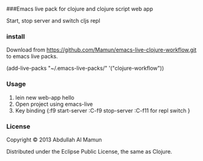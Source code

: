###Emacs live pack for clojure and clojure script web app

Start, stop server and switch cljs repl 

### install

Download from https://github.com/Mamun/emacs-live-clojure-workflow.git to emacs live packs.

(add-live-packs "~/.emacs-live-packs/" '("clojure-workflow"))


### Usage

1. lein new web-app hello
2. Open project using emacs-live
3. Key binding {:f9 start-server :C-f9 stop-server :C-f11 for repl switch }


### License


Copyright © 2013 Abdullah Al Mamun

Distributed under the Eclipse Public License, the same as Clojure.
